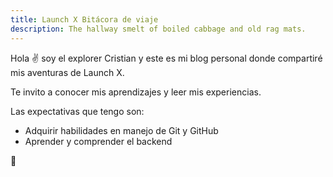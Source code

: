 ```yaml
---
title: Launch X Bitácora de viaje
description: The hallway smelt of boiled cabbage and old rag mats.
---
```


Hola ✌️  soy el explorer Cristian y este es mi blog personal donde compartiré mis aventuras de Launch X.

Te invito a conocer mis aprendizajes y leer mis experiencias.

Las expectativas que tengo son:

- Adquirir habilidades en manejo de Git y GitHub
- Aprender y comprender el backend


🚀
